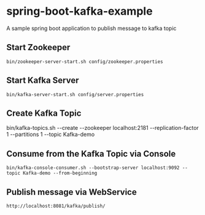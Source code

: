 # spring-boot-kafka-example
A sample spring boot application to publish message to kafka topic


## Start Zookeeper
`bin/zookeeper-server-start.sh config/zookeeper.properties`

## Start Kafka Server
`bin/kafka-server-start.sh config/server.properties`

## Create Kafka Topic
bin/kafka-topics.sh --create --zookeeper localhost:2181 --replication-factor 1 --partitions 1 --topic Kafka-demo

## Consume from the Kafka Topic via Console
`bin/kafka-console-consumer.sh --bootstrap-server localhost:9092 --topic Kafka-demo --from-beginning`

## Publish message via WebService
`http://localhost:8081/kafka/publish/`
